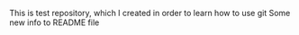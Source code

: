 This is test repository, which I created in order to learn how to use git
Some new info to README file
